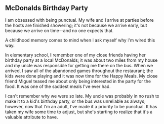 ## McDonalds Birthday Party

I am obsessed with being punctual.  My wife and I arrive at parties before the hosts are finished showering; it's not because we arrive early, but because we arrive on time--and no one expects that.

A childhood memory comes to mind when I ask myself why I'm wired this way.

In elementary school, I remember one of my close friends having her birthday party at a local McDonalds; it was about two miles from my house and my uncle was responsible for getting me there on the bus.  When we arrived, I saw all of the abandoned games throughout the restaurant; the kids were done playing and it was now time for the Happy Meals.  My close friend Miguel teased me about only being interested in the party for the food.  It was one of the saddest meals I've ever had.

I can't remember why we were so late.  My uncle was probably in no rush to make it to a kid's birthday party, or the bus was unreliable as always; however, now that I'm an adult, I've made it a priority to be punctual.  It has taken my wife some time to adjust, but she's starting to realize that it's a valuable attribute to have.
